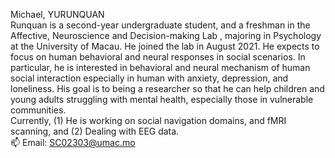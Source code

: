 Michael, YURUNQUAN\
Runquan is a second-year undergraduate student, and a freshman in the Affective, Neuroscience and Decision-making Lab , majoring in Psychology at the University of Macau. He joined the lab in August 2021. He expects to focus on human behavioral and neural responses in social scenarios. In particular, he is interested in behavioral and neural mechanism of human social interaction especially in human with anxiety, depression, and loneliness. His goal is to being a researcher so that he can help children and young adults struggling with mental health, especially those in vulnerable communities.\
Currently, (1) He is working on social navigation domains, and fMRI scanning, and (2) Dealing with EEG data.\
📫 Email: SC02303@umac.mo
<!---
YURUNQUAN/Runquan is a second-year undergraduate student, and a freshman in the lab, majoring in Psychology at the University of Macau. He joined the lab in August 2021. He expects to focus on human behavioral and neural responses in social scenarios. In particular, he is interested in behavioral and neural mechanism of human social interaction especially in human with anxiety, depression, and loneliness. His goal is to being a researcher so that he can help children and young adults struggling with mental health, especially those in vulnerable communities. Currently, (1) he is working on social navigation domains, and fMRI scanning, and (2) dealing with EEG data.
--->
